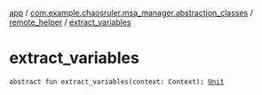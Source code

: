 [app](../../index.md) / [com.example.chaosruler.msa_manager.abstraction_classes](../index.md) / [remote_helper](index.md) / [extract_variables](.)

# extract_variables

`abstract fun extract_variables(context: Context): `[`Unit`](https://kotlinlang.org/api/latest/jvm/stdlib/kotlin/-unit/index.html)